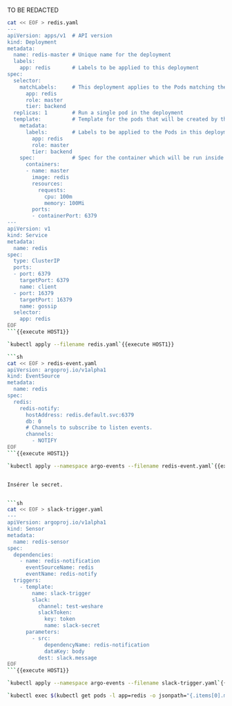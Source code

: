 TO BE REDACTED

```sh
cat << EOF > redis.yaml
---
apiVersion: apps/v1  # API version
kind: Deployment
metadata:
  name: redis-master # Unique name for the deployment
  labels:
    app: redis       # Labels to be applied to this deployment
spec:
  selector:
    matchLabels:     # This deployment applies to the Pods matching these labels
      app: redis
      role: master
      tier: backend
  replicas: 1        # Run a single pod in the deployment
  template:          # Template for the pods that will be created by this deployment
    metadata:
      labels:        # Labels to be applied to the Pods in this deployment
        app: redis
        role: master
        tier: backend
    spec:            # Spec for the container which will be run inside the Pod.
      containers:
      - name: master
        image: redis
        resources:
          requests:
            cpu: 100m
            memory: 100Mi
        ports:
        - containerPort: 6379
---
apiVersion: v1
kind: Service
metadata:
  name: redis
spec:
  type: ClusterIP
  ports:
  - port: 6379
    targetPort: 6379
    name: client
  - port: 16379
    targetPort: 16379
    name: gossip
  selector:
    app: redis
EOF
```{{execute HOST1}}

`kubectl apply --filename redis.yaml`{{execute HOST1}}

```sh
cat << EOF > redis-event.yaml
apiVersion: argoproj.io/v1alpha1
kind: EventSource
metadata:
  name: redis
spec:
  redis:
    redis-notify:
      hostAddress: redis.default.svc:6379
      db: 0
      # Channels to subscribe to listen events.
      channels:
        - NOTIFY
EOF
```{{execute HOST1}}

`kubectl apply --namespace argo-events --filename redis-event.yaml`{{execute HOST1}}


Insérer le secret.


```sh
cat << EOF > slack-trigger.yaml
---
apiVersion: argoproj.io/v1alpha1
kind: Sensor
metadata:
  name: redis-sensor
spec:
  dependencies:
    - name: redis-notification
      eventSourceName: redis
      eventName: redis-notify
  triggers:
    - template:
        name: slack-trigger
        slack:
          channel: test-weshare
          slackToken:
            key: token
            name: slack-secret
      parameters:
        - src:
            dependencyName: redis-notification
            dataKey: body
          dest: slack.message
EOF
```{{execute HOST1}}

`kubectl apply --namespace argo-events --filename slack-trigger.yaml`{{execute HOST1}}

`kubectl exec $(kubectl get pods -l app=redis -o jsonpath="{.items[0].metadata.name}") -- redis-cli publish NOTIFY "Test de Julien"`{{execute HOST1}}
